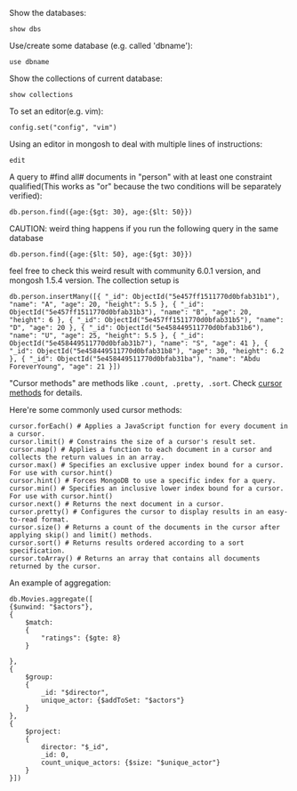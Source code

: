 Show the databases:

	show dbs 

Use/create some database (e.g. called 'dbname'):
	
	use dbname

Show the collections of current database:

	show collections

To set an editor(e.g. vim):
	
	config.set("config", "vim")

Using an editor in mongosh to deal with multiple lines of instructions:

	edit

A query to #find all# documents in "person" with at least one constraint qualified(This works as "or" because the two conditions will be separately verified):

	db.person.find({age:{$gt: 30}, age:{$lt: 50}})

CAUTION: weird thing happens if you run the following query in the same database

	db.person.find({age:{$lt: 50}, age:{$gt: 30}})

feel free to check this weird result with community 6.0.1 version, and mongosh 1.5.4 version. The collection setup is 

	db.person.insertMany([{ "_id": ObjectId("5e457ff1511770d0bfab31b1"), "name": "A", "age": 20, "height": 5.5 }, { "_id": ObjectId("5e457ff1511770d0bfab31b3"), "name": "B", "age": 20, "height": 6 }, { "_id": ObjectId("5e457ff1511770d0bfab31b5"), "name": "D", "age": 20 }, { "_id": ObjectId("5e458449511770d0bfab31b6"), "name": "U", "age": 25, "height": 5.5 }, { "_id": ObjectId("5e458449511770d0bfab31b7"), "name": "S", "age": 41 }, { "_id": ObjectId("5e458449511770d0bfab31b8"), "age": 30, "height": 6.2 }, { "_id": ObjectId("5e458449511770d0bfab31ba"), "name": "Abdu ForeverYoung", "age": 21 }])

"Cursor methods" are methods like ```.count, .pretty, .sort```. Check [cursor methods](https://www.mongodb.com/docs/manual/reference/method/js-cursor/) for details.

Here're some commonly used cursor methods:

	cursor.forEach() # Applies a JavaScript function for every document in a cursor.
	cursor.limit() # Constrains the size of a cursor's result set.
	cursor.map() # Applies a function to each document in a cursor and collects the return values in an array.
	cursor.max() # Specifies an exclusive upper index bound for a cursor. For use with cursor.hint()
	cursor.hint() # Forces MongoDB to use a specific index for a query.
	cursor.min() # Specifies an inclusive lower index bound for a cursor. For use with cursor.hint()
	cursor.next() # Returns the next document in a cursor.
	cursor.pretty() # Configures the cursor to display results in an easy-to-read format.
	cursor.size() # Returns a count of the documents in the cursor after applying skip() and limit() methods.
	cursor.sort() # Returns results ordered according to a sort specification.
	cursor.toArray() # Returns an array that contains all documents returned by the cursor.

An example of aggregation:
	
	db.Movies.aggregate([
    {$unwind: "$actors"},
    {
        $match:
        {
            "ratings": {$gte: 8}
        }

    },
    {
        $group:
        {
            _id: "$director",
            unique_actor: {$addToSet: "$actors"}
        }
    },
    {
        $project:
        {
            director: "$_id",
            _id: 0,
            count_unique_actors: {$size: "$unique_actor"}
        }
    }])
